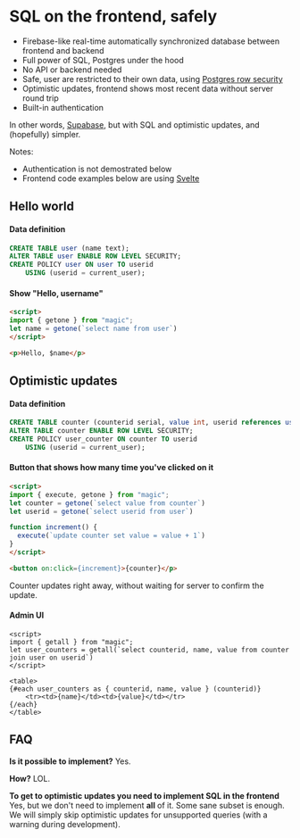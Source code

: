 # SQL on the frontend, safely

* Firebase-like real-time automatically synchronized database between frontend and backend
* Full power of SQL, Postgres under the hood
* No API or backend needed
* Safe, user are restricted to their own data, using [Postgres row security](https://www.postgresql.org/docs/13/ddl-rowsecurity.html)
* Optimistic updates, frontend shows most recent data without server round trip
* Built-in authentication

In other words, [Supabase](https://supabase.io/), but with SQL and optimistic updates, and (hopefully) simpler.

Notes:
* Authentication is not demostrated below
* Frontend code examples below are using [Svelte](https://svelte.dev/)

## Hello world

#### Data definition
```sql
CREATE TABLE user (name text);
ALTER TABLE user ENABLE ROW LEVEL SECURITY;
CREATE POLICY user ON user TO userid
    USING (userid = current_user);
```

#### Show "Hello, username"
```html
<script>
import { getone } from "magic";
let name = getone(`select name from user`)
</script>

<p>Hello, $name</p>
```

## Optimistic updates

#### Data definition
```sql
CREATE TABLE counter (counterid serial, value int, userid references user);
ALTER TABLE counter ENABLE ROW LEVEL SECURITY;
CREATE POLICY user_counter ON counter TO userid
    USING (userid = current_user);
```

#### Button that shows how many time you've clicked on it
```html
<script>
import { execute, getone } from "magic";
let counter = getone(`select value from counter`)
let userid = getone(`select userid from user`)

function increment() {
  execute(`update counter set value = value + 1`)
}
</script>

<button on:click={increment}>{counter}</p>
```

Counter updates right away, without waiting for server to confirm the update.

#### Admin UI
```svelte
<script>
import { getall } from "magic";
let user_counters = getall(`select counterid, name, value from counter join user on userid`)
</script>

<table>
{#each user_counters as { counterid, name, value } (counterid)}
    <tr><td>{name}</td><td>{value}</td></tr>
{/each}
</table>
```

## FAQ

**Is it possible to implement?**
Yes.

**How?**
LOL.

**To get to optimistic updates you need to implement SQL in the frontend**
Yes, but we don't need to implement **all** of it. Some sane subset is enough. We will simply skip optimistic updates for unsupported queries (with a warning during development).
